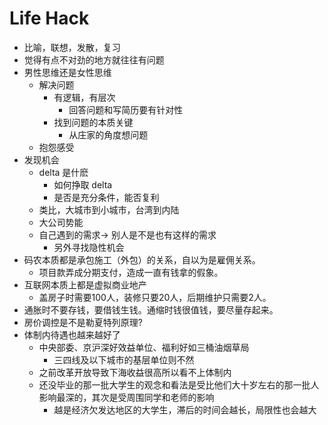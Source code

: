 # Life Hack

+ 比喻，联想，发散，复习
+ 觉得有点不对劲的地方就往往有问题
+ 男性思维还是女性思维
    * 解决问题
        - 有逻辑，有层次
            + 回答问题和写简历要有针对性
        - 找到问题的本质关键
            + 从庄家的角度想问题
    * 抱怨感受
+ 发现机会
    * delta 是什麽
        - 如何挣取 delta
        - 是否是充分条件，能否复利
    * 类比，大城市到小城市，台湾到内陆
    * 大公司势能
    * 自己遇到的需求-> 别人是不是也有这样的需求
        - 另外寻找隐性机会
+ 码农本质都是承包施工（外包）的关系，自以为是雇佣关系。
    * 项目款弄成分期支付，造成一直有钱拿的假象。
+ 互联网本质上都是虚拟商业地产
    * 盖房子时需要100人，装修只要20人，后期维护只需要2人。
+ 通胀时不要存钱，要借钱生钱。通缩时钱很值钱，要尽量存起来。
+ 房价调控是不是勒夏特列原理?
+ 体制内待遇也越来越好了
    * 中央部委、京沪深好效益单位、福利好如三桶油烟草局
        - 三四线及以下城市的基层单位则不然
    * 之前改革开放导致下海收益很高所以看不上体制内
    * 还没毕业的那一批大学生的观念和看法是受比他们大十岁左右的那一批人影响最深的，其次是受周围同学和老师的影响
        - 越是经济欠发达地区的大学生，滞后的时间会越长，局限性也会越大